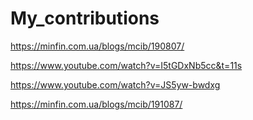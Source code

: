 # My_contributions

https://minfin.com.ua/blogs/mcib/190807/

https://www.youtube.com/watch?v=I5tGDxNb5cc&t=11s

https://www.youtube.com/watch?v=JS5yw-bwdxg

https://minfin.com.ua/blogs/mcib/191087/
